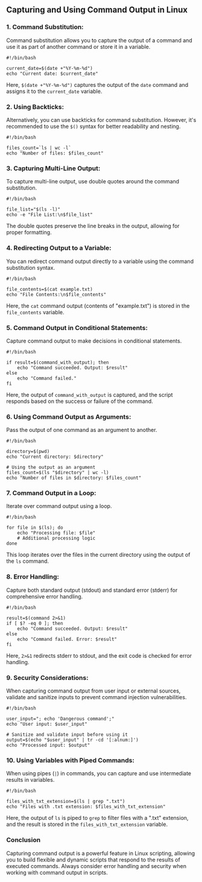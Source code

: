 ## Capturing and Using Command Output in Linux

### 1. **Command Substitution:**
Command substitution allows you to capture the output of a command and use it as part of another command or store it in a variable.

```
#!/bin/bash

current_date=$(date +"%Y-%m-%d")
echo "Current date: $current_date"
```
Here, `$(date +"%Y-%m-%d")` captures the output of the `date` command and assigns it to the `current_date` variable.

### 2. **Using Backticks:**
Alternatively, you can use backticks for command substitution. However, it's recommended to use the `$()` syntax for better
readability and nesting.

```
#!/bin/bash

files_count=`ls | wc -l`
echo "Number of files: $files_count"
```

### 3. **Capturing Multi-Line Output:**
To capture multi-line output, use double quotes around the command substitution.

```
#!/bin/bash

file_list="$(ls -l)"
echo -e "File List:\n$file_list"
```
The double quotes preserve the line breaks in the output, allowing for proper formatting.

### 4. **Redirecting Output to a Variable:**
You can redirect command output directly to a variable using the command substitution syntax.

```
#!/bin/bash

file_contents=$(cat example.txt)
echo "File Contents:\n$file_contents"
```
Here, the `cat` command output (contents of "example.txt") is stored in the `file_contents` variable.

### 5. **Command Output in Conditional Statements:**
Capture command output to make decisions in conditional statements.

```
#!/bin/bash

if result=$(command_with_output); then
    echo "Command succeeded. Output: $result"
else
    echo "Command failed."
fi
```
Here, the output of `command_with_output` is captured, and the script responds based on the success or failure of the command.

### 6. **Using Command Output as Arguments:**
Pass the output of one command as an argument to another.

```
#!/bin/bash

directory=$(pwd)
echo "Current directory: $directory"

# Using the output as an argument
files_count=$(ls "$directory" | wc -l)
echo "Number of files in $directory: $files_count"
```

### 7. **Command Output in a Loop:**
Iterate over command output using a loop.

```
#!/bin/bash

for file in $(ls); do
    echo "Processing file: $file"
    # Additional processing logic
done
```
This loop iterates over the files in the current directory using the output of the `ls` command.

### 8. **Error Handling:**
Capture both standard output (stdout) and standard error (stderr) for comprehensive error handling.

```
#!/bin/bash

result=$(command 2>&1)
if [ $? -eq 0 ]; then
    echo "Command succeeded. Output: $result"
else
    echo "Command failed. Error: $result"
fi
```
Here, `2>&1` redirects stderr to stdout, and the exit code is checked for error handling.

### 9. **Security Considerations:**
When capturing command output from user input or external sources, validate and sanitize inputs to prevent command injection
vulnerabilities.

```
#!/bin/bash

user_input="; echo 'Dangerous command';"
echo "User input: $user_input"

# Sanitize and validate input before using it
output=$(echo "$user_input" | tr -cd '[:alnum:]')
echo "Processed input: $output"
```

### 10. **Using Variables with Piped Commands:**
When using pipes (`|`) in commands, you can capture and use intermediate results in variables.

```
#!/bin/bash

files_with_txt_extension=$(ls | grep ".txt")
echo "Files with .txt extension: $files_with_txt_extension"
```
Here, the output of `ls` is piped to `grep` to filter files with a ".txt" extension, and the result is stored in the `files_with_txt_extension` variable.

### Conclusion
Capturing command output is a powerful feature in Linux scripting, allowing you to build flexible and dynamic scripts 
that respond to the results of executed commands. Always consider error handling and security when working with command 
output in scripts.

